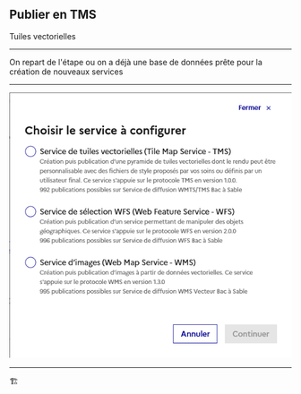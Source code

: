 ## Publier en TMS

Tuiles vectorielles

------

On repart de l'étape ou on a déjà une base de données prête pour la création de nouveaux services

------

![Modale Créer un service](images/modale-creer-un-service.png)

------

🏗️